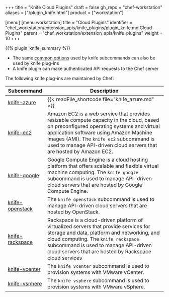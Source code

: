 +++
title = "Knife Cloud Plugins"
draft = false
gh_repo = "chef-workstation"
aliases = ["/plugin_knife.html"]
product = ["workstation"]

[menu]
  [menu.workstation]
    title = "Cloud Plugins"
    identifier = "chef_workstation/extension_apis/knife_plugins/plugin_knife.md Cloud Plugins"
    parent = "chef_workstation/extension_apis/knife_plugins"
    weight = 10
+++
<!-- markdownlint-disable-file MD033 -->

{{% plugin_knife_summary %}}

- The same [common options](/workstation/knife_options/) used by knife
    subcommands can also be used by knife plug-ins
- A knife plugin can make authenticated API requests to the Chef
    server

The following knife plug-ins are maintained by Chef:

<table>
<colgroup>
<col style="width: 25%" />
<col style="width: 75%" />
</colgroup>
<thead>
<tr class="header">
<th>Subcommand</th>
<th>Description</th>
</tr>
</thead>
<tbody>
<tr>
<td><a href="https://github.com/chef/knife-azure">knife-azure</a></td>
<td>{{< readFile_shortcode file="knife_azure.md" >}}</td>
</tr>
<tr>
<td><a href="https://github.com/chef/knife-ec2">knife-ec2</a></td>
<td>Amazon EC2 is a web service that provides resizable compute capacity in the cloud, based on preconfigured operating systems and virtual application software using Amazon Machine Images (AMI). The <code>knife ec2</code> subcommand is used to manage API-driven cloud servers that are hosted by Amazon EC2.</td>
</tr>
<tr>
<td><a href="https://github.com/chef/knife-google">knife-google</a></td>
<td>Google Compute Engine is a cloud hosting platform that offers scalable and flexible virtual machine computing. The <code>knife google</code> subcommand is used to manage API-driven cloud servers that are hosted by Google Compute Engine.</td>
</tr>
<tr>
<td><a href="https://github.com/chef/knife-openstack">knife-openstack</a></td>
<td>The <code>knife openstack</code> subcommand is used to manage API-driven cloud servers that are hosted by OpenStack.</td>
</tr>
<tr>
<td><a href="https://github.com/chef/knife-rackspace">knife-rackspace</a></td>
<td>Rackspace is a cloud-driven platform of virtualized servers that provide services for storage and data, platform and networking, and cloud computing. The <code>knife rackspace</code> subcommand is used to manage API-driven cloud servers that are hosted by Rackspace cloud services</td>
</tr>
<tr>
<td><a href="https://github.com/chef/knife-vcenter">knife-vcenter</a></td>
<td>The <code>knife vcenter</code> subcommand is used to provision systems with VMware vCenter.</td>
</tr>
<tr>
<td><a href="https://github.com/chef/knife-vsphere">knife-vsphere</a></td>
<td>The <code>knife vsphere</code> subcommand is used to provision systems with VMware vSphere.</td>
</tr>
</tbody>
</table>
